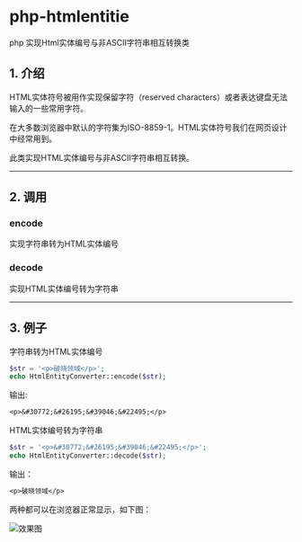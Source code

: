 # php-htmlentitie

php 实现Html实体编号与非ASCII字符串相互转换类

## 1. 介绍

HTML实体符号被用作实现保留字符（reserved characters）或者表达键盘无法输入的一些常用字符。

在大多数浏览器中默认的字符集为ISO-8859-1。HTML实体符号我们在网页设计中经常用到。

此类实现HTML实体编号与非ASCII字符串相互转换。

---

## 2. 调用

### encode

实现字符串转为HTML实体编号

### decode

实现HTML实体编号转为字符串

---

## 3. 例子

字符串转为HTML实体编号

```PHP
$str = '<p>破晓领域</p>';
echo HtmlEntityConverter::encode($str);
```

输出:

```txt
<p>&#30772;&#26195;&#39046;&#22495;</p>
```

HTML实体编号转为字符串

```PHP
$str = '<p>&#30772;&#26195;&#39046;&#22495;</p>';
echo HtmlEntityConverter::decode($str);
```

输出：

```txt
<p>破晓领域</p>
```

两种都可以在浏览器正常显示，如下图：

![效果图](./html_entitie.jpg)
